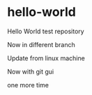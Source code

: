 # hello-world
Hello World test repository

Now in different branch

Update from linux machine

Now with git gui

one more time
